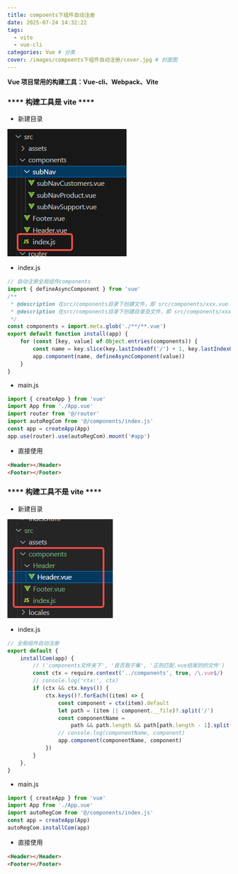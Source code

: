 ```yaml
---
title: compoents下组件自动注册
date: 2025-07-24 14:32:22
tags:
  - vite
  - vue-cli
categories: Vue # 分类
cover: /images/compoents下组件自动注册/cover.jpg # 封面图
---
```


**Vue 项目常用的构建工具：Vue-cli、Webpack、Vite**

### **** 构建工具是 vite ****

- 新建目录

![](/images/compoents下组件自动注册/vite_com.png)

- index.js

```javascript
// 自动注册全局组件components
import { defineAsyncComponent } from 'vue'
/**
 * @description 在src/components目录下创建文件，即 src/components/xxx.vue
 * @description 在src/components目录下创建目录及文件，即 src/components/xxx文件夹/xxx.vue
 */
const components = import.meta.glob('./**/**.vue')
export default function install(app) {
	for (const [key, value] of Object.entries(components)) {
		const name = key.slice(key.lastIndexOf('/') + 1, key.lastIndexOf('.'))
		app.component(name, defineAsyncComponent(value))
	}
}
```

- main.js

```javascript
import { createApp } from 'vue'
import App from './App.vue'
import router from '@/router'
import autoRegCom from '@/components/index.js'
const app = createApp(App)
app.use(router).use(autoRegCom).mount('#app')
```

- 直接使用

```html
<Header></Header>
<Footer></Footer>
```

### **** 构建工具不是 vite ****

- 新建目录

![](/images/compoents下组件自动注册/vue_com.png)

- index.js

```javascript
// 全局组件自动注册
export default {
	installCom(app) {
		// ('components文件夹下', '是否取子集', '正则匹配.vue结尾的的文件')
		const ctx = require.context('../components', true, /\.vue$/)
		// console.log('ctx:', ctx)
		if (ctx && ctx.keys()) {
			ctx.keys()?.forEach((item) => {
				const component = ctx(item).default
				let path = (item || component.__file)?.split('/')
				const componentName =
					path && path.length && path[path.length - 1].split('.')[0]
				// console.log(componentName, component)
				app.component(componentName, component)
			})
		}
	},
}
```

- main.js

```javascript
import { createApp } from 'vue'
import App from './App.vue'
import autoRegCom from '@/components/index.js'
const app = createApp(App)
autoRegCom.installCom(app)
```

- 直接使用

```html
<Header></Header>
<Footer></Footer>
```
